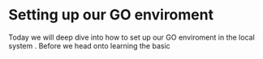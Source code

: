 # Setting up our GO enviroment 

Today we will deep dive into how to set up our GO enviroment in the local system . Before we head onto learning the basic